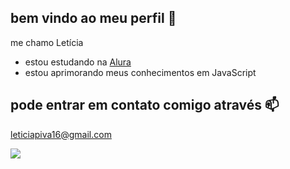 ## bem vindo ao meu perfil 🦋

me chamo Letícia 

- estou estudando na [Alura](https://www.alura.com.br)
- estou aprimorando meus conhecimentos em JavaScript

## pode entrar em contato comigo através 📫

leticiapiva16@gmail.com

![](https://media.tenor.com/Z5x6xrH6_AQAAAAM/cat-kissing.gif)
